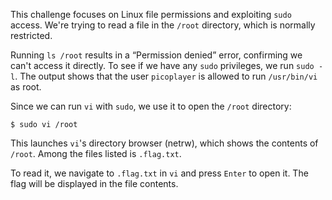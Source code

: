 This challenge focuses on Linux file permissions and exploiting `sudo` access. We're trying to read a file in the `/root` directory, which is normally restricted.

Running `ls /root` results in a “Permission denied” error, confirming we can't access it directly. To see if we have any `sudo` privileges, we run `sudo -l`. The output shows that the user `picoplayer` is allowed to run `/usr/bin/vi` as root.

Since we can run `vi` with `sudo`, we use it to open the `/root` directory:

```
$ sudo vi /root
```

This launches `vi`'s directory browser (netrw), which shows the contents of `/root`. Among the files listed is `.flag.txt`.

To read it, we navigate to `.flag.txt` in `vi` and press `Enter` to open it. The flag will be displayed in the file contents.
